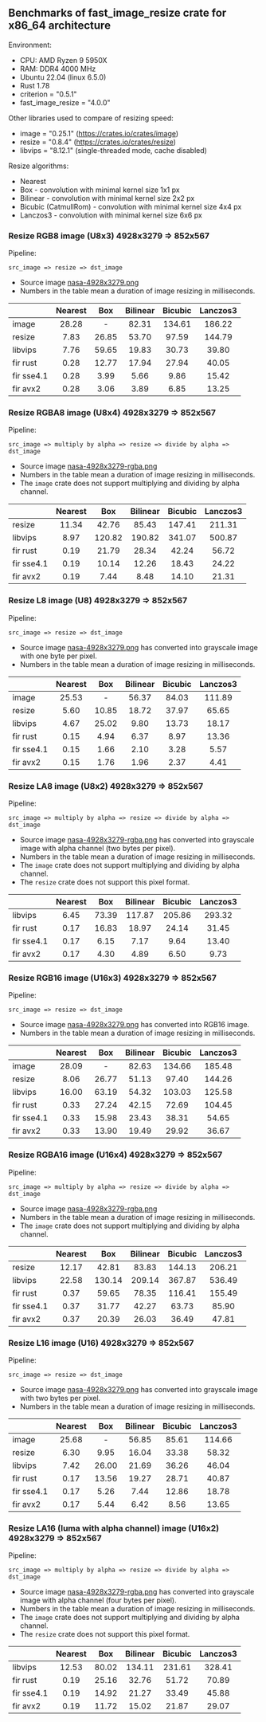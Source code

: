 <!-- introduction start -->

## Benchmarks of fast_image_resize crate for x86_64 architecture

Environment:

- CPU: AMD Ryzen 9 5950X
- RAM: DDR4 4000 MHz
- Ubuntu 22.04 (linux 6.5.0)
- Rust 1.78
- criterion = "0.5.1"
- fast_image_resize = "4.0.0"

Other libraries used to compare of resizing speed:

- image = "0.25.1" (<https://crates.io/crates/image>)
- resize = "0.8.4" (<https://crates.io/crates/resize>)
- libvips = "8.12.1" (single-threaded mode, cache disabled)

Resize algorithms:

- Nearest
- Box - convolution with minimal kernel size 1x1 px
- Bilinear - convolution with minimal kernel size 2x2 px
- Bicubic (CatmullRom) - convolution with minimal kernel size 4x4 px
- Lanczos3 - convolution with minimal kernel size 6x6 px

<!-- introduction end -->

<!-- bench_compare_rgb start -->

### Resize RGB8 image (U8x3) 4928x3279 => 852x567

Pipeline:

`src_image => resize => dst_image`

- Source image [nasa-4928x3279.png](https://github.com/Cykooz/fast_image_resize/blob/main/data/nasa-4928x3279.png)
- Numbers in the table mean a duration of image resizing in milliseconds.

|            | Nearest |  Box  | Bilinear | Bicubic | Lanczos3 |
|------------|:-------:|:-----:|:--------:|:-------:|:--------:|
| image      |  28.28  |   -   |  82.31   | 134.61  |  186.22  |
| resize     |  7.83   | 26.85 |  53.70   |  97.59  |  144.79  |
| libvips    |  7.76   | 59.65 |  19.83   |  30.73  |  39.80   |
| fir rust   |  0.28   | 12.77 |  17.94   |  27.94  |  40.05   |
| fir sse4.1 |  0.28   | 3.99  |   5.66   |  9.86   |  15.42   |
| fir avx2   |  0.28   | 3.06  |   3.89   |  6.85   |  13.25   |

<!-- bench_compare_rgb end -->

<!-- bench_compare_rgba start -->

### Resize RGBA8 image (U8x4) 4928x3279 => 852x567

Pipeline:

`src_image => multiply by alpha => resize => divide by alpha => dst_image`

- Source image
  [nasa-4928x3279-rgba.png](https://github.com/Cykooz/fast_image_resize/blob/main/data/nasa-4928x3279-rgba.png)
- Numbers in the table mean a duration of image resizing in milliseconds.
- The `image` crate does not support multiplying and dividing by alpha channel.

|            | Nearest |  Box   | Bilinear | Bicubic | Lanczos3 |
|------------|:-------:|:------:|:--------:|:-------:|:--------:|
| resize     |  11.34  | 42.76  |  85.43   | 147.41  |  211.31  |
| libvips    |  8.97   | 120.82 |  190.82  | 341.07  |  500.87  |
| fir rust   |  0.19   | 21.79  |  28.34   |  42.24  |  56.72   |
| fir sse4.1 |  0.19   | 10.14  |  12.26   |  18.43  |  24.22   |
| fir avx2   |  0.19   |  7.44  |   8.48   |  14.10  |  21.31   |

<!-- bench_compare_rgba end -->

<!-- bench_compare_l start -->

### Resize L8 image (U8) 4928x3279 => 852x567

Pipeline:

`src_image => resize => dst_image`

- Source image [nasa-4928x3279.png](https://github.com/Cykooz/fast_image_resize/blob/main/data/nasa-4928x3279.png)
  has converted into grayscale image with one byte per pixel.
- Numbers in the table mean a duration of image resizing in milliseconds.

|            | Nearest |  Box  | Bilinear | Bicubic | Lanczos3 |
|------------|:-------:|:-----:|:--------:|:-------:|:--------:|
| image      |  25.53  |   -   |  56.37   |  84.03  |  111.89  |
| resize     |  5.60   | 10.85 |  18.72   |  37.97  |  65.65   |
| libvips    |  4.67   | 25.02 |   9.80   |  13.73  |  18.17   |
| fir rust   |  0.15   | 4.94  |   6.37   |  8.97   |  13.36   |
| fir sse4.1 |  0.15   | 1.66  |   2.10   |  3.28   |   5.57   |
| fir avx2   |  0.15   | 1.76  |   1.96   |  2.37   |   4.41   |

<!-- bench_compare_l end -->

<!-- bench_compare_la start -->

### Resize LA8 image (U8x2) 4928x3279 => 852x567

Pipeline:

`src_image => multiply by alpha => resize => divide by alpha => dst_image`

- Source image
  [nasa-4928x3279-rgba.png](https://github.com/Cykooz/fast_image_resize/blob/main/data/nasa-4928x3279-rgba.png)
  has converted into grayscale image with alpha channel (two bytes per pixel).
- Numbers in the table mean a duration of image resizing in milliseconds.
- The `image` crate does not support multiplying and dividing by alpha channel.
- The `resize` crate does not support this pixel format.

|            | Nearest |  Box  | Bilinear | Bicubic | Lanczos3 |
|------------|:-------:|:-----:|:--------:|:-------:|:--------:|
| libvips    |  6.45   | 73.39 |  117.87  | 205.86  |  293.32  |
| fir rust   |  0.17   | 16.83 |  18.97   |  24.14  |  31.45   |
| fir sse4.1 |  0.17   | 6.15  |   7.17   |  9.64   |  13.40   |
| fir avx2   |  0.17   | 4.30  |   4.89   |  6.50   |   9.73   |

<!-- bench_compare_la end -->

<!-- bench_compare_rgb16 start -->

### Resize RGB16 image (U16x3) 4928x3279 => 852x567

Pipeline:

`src_image => resize => dst_image`

- Source image [nasa-4928x3279.png](https://github.com/Cykooz/fast_image_resize/blob/main/data/nasa-4928x3279.png)
  has converted into RGB16 image.
- Numbers in the table mean a duration of image resizing in milliseconds.

|            | Nearest |  Box  | Bilinear | Bicubic | Lanczos3 |
|------------|:-------:|:-----:|:--------:|:-------:|:--------:|
| image      |  28.09  |   -   |  82.63   | 134.66  |  185.48  |
| resize     |  8.06   | 26.77 |  51.13   |  97.40  |  144.26  |
| libvips    |  16.00  | 63.19 |  54.32   | 103.03  |  125.58  |
| fir rust   |  0.33   | 27.24 |  42.15   |  72.69  |  104.45  |
| fir sse4.1 |  0.33   | 15.98 |  23.43   |  38.31  |  54.65   |
| fir avx2   |  0.33   | 13.90 |  19.49   |  29.92  |  36.67   |

<!-- bench_compare_rgb16 end -->

<!-- bench_compare_rgba16 start -->

### Resize RGBA16 image (U16x4) 4928x3279 => 852x567

Pipeline:

`src_image => multiply by alpha => resize => divide by alpha => dst_image`

- Source image
  [nasa-4928x3279-rgba.png](https://github.com/Cykooz/fast_image_resize/blob/main/data/nasa-4928x3279-rgba.png)
- Numbers in the table mean a duration of image resizing in milliseconds.
- The `image` crate does not support multiplying and dividing by alpha channel.

|            | Nearest |  Box   | Bilinear | Bicubic | Lanczos3 |
|------------|:-------:|:------:|:--------:|:-------:|:--------:|
| resize     |  12.17  | 42.81  |  83.83   | 144.13  |  206.21  |
| libvips    |  22.58  | 130.14 |  209.14  | 367.87  |  536.49  |
| fir rust   |  0.37   | 59.65  |  78.35   | 116.41  |  155.49  |
| fir sse4.1 |  0.37   | 31.77  |  42.27   |  63.73  |  85.90   |
| fir avx2   |  0.37   | 20.39  |  26.03   |  36.49  |  47.81   |

<!-- bench_compare_rgba16 end -->

<!-- bench_compare_l16 start -->

### Resize L16 image (U16) 4928x3279 => 852x567

Pipeline:

`src_image => resize => dst_image`

- Source image [nasa-4928x3279.png](https://github.com/Cykooz/fast_image_resize/blob/main/data/nasa-4928x3279.png)
  has converted into grayscale image with two bytes per pixel.
- Numbers in the table mean a duration of image resizing in milliseconds.

|            | Nearest |  Box  | Bilinear | Bicubic | Lanczos3 |
|------------|:-------:|:-----:|:--------:|:-------:|:--------:|
| image      |  25.68  |   -   |  56.85   |  85.61  |  114.66  |
| resize     |  6.30   | 9.95  |  16.04   |  33.38  |  58.32   |
| libvips    |  7.42   | 26.00 |  21.69   |  36.26  |  46.04   |
| fir rust   |  0.17   | 13.56 |  19.27   |  28.71  |  40.87   |
| fir sse4.1 |  0.17   | 5.26  |   7.44   |  12.86  |  18.78   |
| fir avx2   |  0.17   | 5.44  |   6.42   |  8.56   |  13.65   |

<!-- bench_compare_l16 end -->

<!-- bench_compare_la16 start -->

### Resize LA16 (luma with alpha channel) image (U16x2) 4928x3279 => 852x567

Pipeline:

`src_image => multiply by alpha => resize => divide by alpha => dst_image`

- Source image
  [nasa-4928x3279-rgba.png](https://github.com/Cykooz/fast_image_resize/blob/main/data/nasa-4928x3279-rgba.png)
  has converted into grayscale image with alpha channel (four bytes per pixel).
- Numbers in the table mean a duration of image resizing in milliseconds.
- The `image` crate does not support multiplying and dividing by alpha channel.
- The `resize` crate does not support this pixel format.

|            | Nearest |  Box  | Bilinear | Bicubic | Lanczos3 |
|------------|:-------:|:-----:|:--------:|:-------:|:--------:|
| libvips    |  12.53  | 80.02 |  134.11  | 231.61  |  328.41  |
| fir rust   |  0.19   | 25.16 |  32.76   |  51.72  |  70.89   |
| fir sse4.1 |  0.19   | 14.92 |  21.27   |  33.49  |  45.88   |
| fir avx2   |  0.19   | 11.72 |  15.02   |  21.87  |  29.07   |

<!-- bench_compare_la16 end -->

